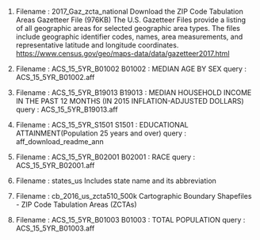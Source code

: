 
1. Filename : 2017_Gaz_zcta_national
Download the ZIP Code Tabulation Areas Gazetteer File (976KB)
The U.S. Gazetteer Files provide a listing of all geographic areas for selected geographic area types. The files include geographic identifier codes, names, area measurements, and representative latitude and longitude coordinates.
https://www.census.gov/geo/maps-data/data/gazetteer2017.html

2. Filename : ACS_15_5YR_B01002
B01002 : MEDIAN AGE BY SEX
query : ACS_15_5YR_B01002.aff

3. Filename : ACS_15_5YR_B19013 
B19013 : MEDIAN HOUSEHOLD INCOME IN THE PAST 12 MONTHS (IN 2015 INFLATION-ADJUSTED DOLLARS)
query : ACS_15_5YR_B19013.aff

4. Filename : ACS_15_5YR_S1501
S1501 : EDUCATIONAL ATTAINMENT(Population 25 years and over)
query : aff_download_readme_ann

5. Filename : ACS_15_5YR_B02001
B02001 : RACE
query : ACS_15_5YR_B02001.aff

6. Filename : states_us
Includes state name and its abbreviation

7. Filename : cb_2016_us_zcta510_500k
Cartographic Boundary Shapefiles - ZIP Code Tabulation Areas (ZCTAs)

8. Filename : ACS_15_5YR_B01003
B01003 : TOTAL POPULATION
query : ACS_15_5YR_B01003.aff
